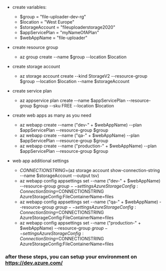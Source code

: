 - create variables:
  - $group = "file-uploader-dev-rg"
  - $location = "West Europe"
  - $storageAccount = "fileuploaderstorage2020"
  - $appServicePlan = "myNameOfAPlan"
  - $webAppName = "file-uploader"

- create resource group
  - az group create --name $group --location $location

- create storage account
  - az storage account create --kind StorageV2 --resource-group $group --location $location --name $storageAccount

- create service plan
  - az appservice plan create --name $appServicePlan --resource-group $group --sku FREE --location $location

- create web apps as many as you need
  - az webapp create --name ("dev-" + $webAppName) --plan $appServicePlan --resource-group $group
  - az webapp create --name ("qa-" + $webAppName) --plan $appServicePlan --resource-group $group
  - az webapp create --name ("production-" + $webAppName) --plan $appServicePlan --resource-group $group

- web app additional settings
  - $CONNECTIONSTRING=$(az storage account show-connection-string --name $storageAccount --output tsv)
  - az webapp config appsettings set --name ("dev-" + $webAppName) --resource-group $group --settings AzureStorageConfig:ConnectionString=$CONNECTIONSTRING AzureStorageConfig:FileContainerName=files
  - az webapp config appsettings set --name ("qa-" + $webAppName) --resource-group $group --settings AzureStorageConfig:ConnectionString=$CONNECTIONSTRING AzureStorageConfig:FileContainerName=files
  - az webapp config appsettings set --name ("production-" + $webAppName) --resource-group $group --settings AzureStorageConfig:ConnectionString=$CONNECTIONSTRING AzureStorageConfig:FileContainerName=files

### after these steps, you can setup your environment on https://dev.azure.com/


